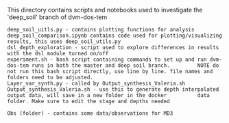 This directory contains scripts and notebooks used to investigate the 'deep_soil' branch of dvm-dos-tem

	deep_soil_uitls.py - contains plotting functions for analysis
	deep_soil_comparison.ipynb contains code used for plotting/visualizing results, this uses deep_soil_utils.py
	dsl_depth_exploration - script used to explore differences in results with the dsl module turned on/off
	experiment.sh - bash script containing commands to set up and run dvm-dos-tem runs in both the master and deep soil branch. 		NOTE do not run this bash script directly, use line by line. file names and folders need to be adjusted.
	Layer_var_synth.py - called by Output_synthesis_Valeria.sh
	Output_synthesis_Valeria.sh - use this to generate depth interpolated output data, will save in a new folder in the docker 			data folder. Make sure to edit the stage and depths needed

	Obs (folder) - contains some data/observations for MD3

